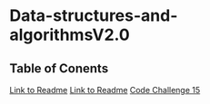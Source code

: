 # Data-structures-and-algorithmsV2.0

## Table of Conents

[Link to Readme](./Challenge01/Readme.md)
[Link to Readme](./Challenge06/readme.md)
[Code Challenge 15]()
